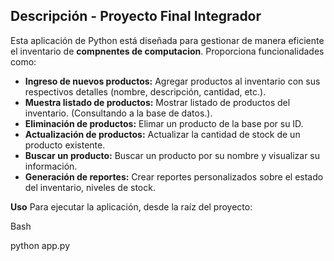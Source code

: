 ## Descripción - Proyecto Final Integrador

Esta aplicación de Python está diseñada para gestionar de manera eficiente el inventario de **compnentes de computacion**. Proporciona funcionalidades como:

* **Ingreso de nuevos productos:** Agregar productos al inventario con sus respectivos detalles (nombre, descripción, cantidad, etc.).
* **Muestra listado de productos:** Mostrar listado de productos del inventario. (Consultando a la base de datos.).
* **Eliminación de productos:** Elimar un producto de la base por su ID.
* **Actualización de productos:** Actualizar la cantidad de stock de un producto existente.
* **Buscar un producto:** Buscar un producto por su nombre y visualizar su información.
* **Generación de reportes:** Crear reportes personalizados sobre el estado del inventario, niveles de stock.

**Uso**
Para ejecutar la aplicación, desde la raíz del proyecto:

Bash

python app.py